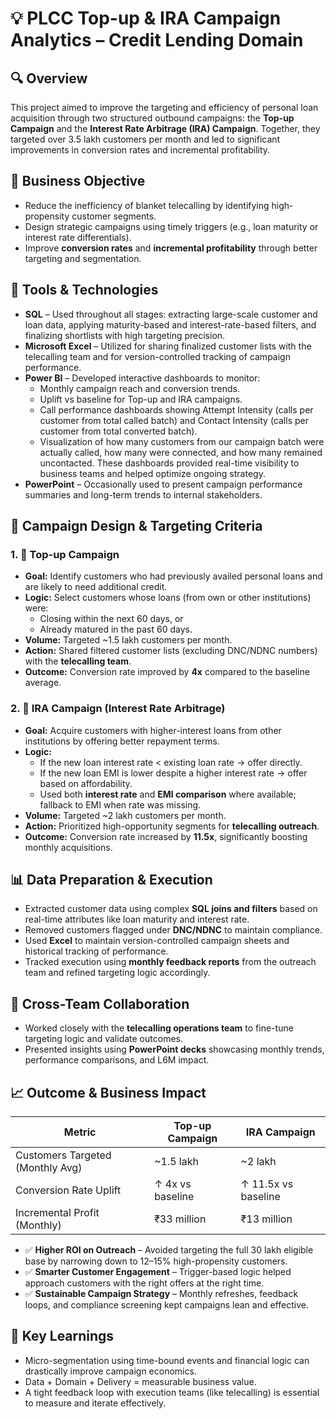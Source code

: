 
# 💡 PLCC Top-up & IRA Campaign Analytics – Credit Lending Domain

## 🔍 Overview
This project aimed to improve the targeting and efficiency of personal loan acquisition through two structured outbound campaigns: the **Top-up Campaign** and the **Interest Rate Arbitrage (IRA) Campaign**. Together, they targeted over 3.5 lakh customers per month and led to significant improvements in conversion rates and incremental profitability.

## 🧩 Business Objective

- Reduce the inefficiency of blanket telecalling by identifying high-propensity customer segments.
- Design strategic campaigns using timely triggers (e.g., loan maturity or interest rate differentials).
- Improve **conversion rates** and **incremental profitability** through better targeting and segmentation.

## 🧰 Tools & Technologies

- **SQL** – Used throughout all stages: extracting large-scale customer and loan data, applying maturity-based and interest-rate-based filters, and finalizing shortlists with high targeting precision.
- **Microsoft Excel** – Utilized for sharing finalized customer lists with the telecalling team and for version-controlled tracking of campaign performance.
- **Power BI** – Developed interactive dashboards to monitor:
  - Monthly campaign reach and conversion trends.
  - Uplift vs baseline for Top-up and IRA campaigns.
  - Call performance dashboards showing Attempt Intensity (calls per customer from total called batch) and Contact Intensity (calls per customer from total converted batch).
  - Visualization of how many customers from our campaign batch were actually called, how many were connected, and how many remained uncontacted.
  These dashboards provided real-time visibility to business teams and helped optimize ongoing strategy.
- **PowerPoint** – Occasionally used to present campaign performance summaries and long-term trends to internal stakeholders.

## 🧾 Campaign Design & Targeting Criteria

### 1. 📌 Top-up Campaign
- **Goal:** Identify customers who had previously availed personal loans and are likely to need additional credit.
- **Logic:** Select customers whose loans (from own or other institutions) were:
  - Closing within the next 60 days, or
  - Already matured in the past 60 days.
- **Volume:** Targeted ~1.5 lakh customers per month.
- **Action:** Shared filtered customer lists (excluding DNC/NDNC numbers) with the **telecalling team**.
- **Outcome:** Conversion rate improved by **4x** compared to the baseline average.

### 2. 📌 IRA Campaign (Interest Rate Arbitrage)
- **Goal:** Acquire customers with higher-interest loans from other institutions by offering better repayment terms.
- **Logic:**
  - If the new loan interest rate < existing loan rate → offer directly.
  - If the new loan EMI is lower despite a higher interest rate → offer based on affordability.
  - Used both **interest rate** and **EMI comparison** where available; fallback to EMI when rate was missing.
- **Volume:** Targeted ~2 lakh customers per month.
- **Action:** Prioritized high-opportunity segments for **telecalling outreach**.
- **Outcome:** Conversion rate increased by **11.5x**, significantly boosting monthly acquisitions.

## 📊 Data Preparation & Execution

- Extracted customer data using complex **SQL joins and filters** based on real-time attributes like loan maturity and interest rate.
- Removed customers flagged under **DNC/NDNC** to maintain compliance.
- Used **Excel** to maintain version-controlled campaign sheets and historical tracking of performance.
- Tracked execution using **monthly feedback reports** from the outreach team and refined targeting logic accordingly.

## 🤝 Cross-Team Collaboration

- Worked closely with the **telecalling operations team** to fine-tune targeting logic and validate outcomes.
- Presented insights using **PowerPoint decks** showcasing monthly trends, performance comparisons, and L6M impact.

## 📈 Outcome & Business Impact

| Metric                            | Top-up Campaign         | IRA Campaign              |
|----------------------------------|--------------------------|---------------------------|
| Customers Targeted (Monthly Avg) | ~1.5 lakh                | ~2 lakh                   |
| Conversion Rate Uplift           | ↑ 4x vs baseline         | ↑ 11.5x vs baseline       |
| Incremental Profit (Monthly)     | ₹33 million              | ₹13 million               |

- ✅ **Higher ROI on Outreach** – Avoided targeting the full 30 lakh eligible base by narrowing down to 12–15% high-propensity customers.
- ✅ **Smarter Customer Engagement** – Trigger-based logic helped approach customers with the right offers at the right time.
- ✅ **Sustainable Campaign Strategy** – Monthly refreshes, feedback loops, and compliance screening kept campaigns lean and effective.

## 📌 Key Learnings

- Micro-segmentation using time-bound events and financial logic can drastically improve campaign economics.
- Data + Domain + Delivery = measurable business value.
- A tight feedback loop with execution teams (like telecalling) is essential to measure and iterate effectively.
